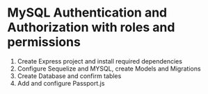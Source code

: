 # MySQL Authentication and Authorization with roles and permissions

1. Create Express project and install required dependencies
2. Configure Sequelize and MYSQL, create Models and Migrations
3. Create Database and confirm tables
4. Add and configure Passport.js
